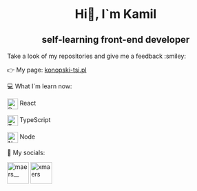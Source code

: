 <h1 align="center">Hi👋, I`m Kamil</h1>
<h2 align="center">self-learning front-end developer</h2>

<p>Take a look of my repositories and give me a feedback :smiley:</p>

:point_right: My page: [konopski-tsi.pl](https://konopski.tsi.pl)

:computer: What I`m learn now:

<p><img align="center" src="https://github.com/rahuldkjain/github-profile-readme-generator/blob/master/src/images/icons/FrontendDevelopment/reactjs.svg" alt="React" height="25" width="25"/>  React</p>

<p><img align="center" src="https://github.com/rahuldkjain/github-profile-readme-generator/blob/master/src/images/icons/ProgrammingLanguages/typescript.svg" alt="TypeScript" height="25" width="25"/>  TypeScript</p>

<p><img align="center" src="https://github.com/rahuldkjain/github-profile-readme-generator/blob/master/src/images/icons/BackendDevelopment/nodejs.svg" alt="Node" height="25" width="25"/>  Node</p>

:busts_in_silhouette: My socials: 

<a href="https://twitter.com/MaerS__"><img src="https://github.com/rahuldkjain/github-profile-readme-generator/blob/master/src/images/icons/Social/twitter-alt.svg" alt="maers__" height="50" width="50"/></a>
<a href="https://instagram.com/xmaers"><img target="blank" src="https://raw.githubusercontent.com/rahuldkjain/github-profile-readme-generator/master/src/images/icons/Social/instagram.svg" alt="xmaers" height="50" width="50" /></a>


